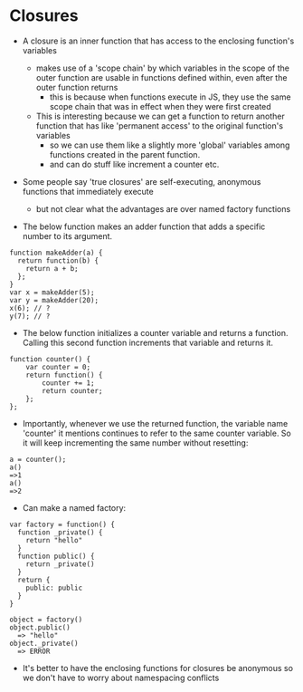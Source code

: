 # Closures

* A closure is an inner function that has access to the enclosing function's variables
  - makes use of a 'scope chain' by which variables in the scope of the outer function are usable in functions defined within, even after the outer function returns
    - this is because when functions execute in JS, they use the same scope chain that was in effect when they were first created
  - This is interesting because we can get a function to return another function that has like 'permanent access' to the original function's variables
    - so we can use them like a slightly more 'global' variables among functions created in the parent function.
    - and can do stuff like increment a counter etc.
* Some people say 'true closures' are self-executing, anonymous functions that immediately execute
  - but not clear what the advantages are over named factory functions

* The below function makes an adder function that adds a specific number to its argument.

```
function makeAdder(a) {
  return function(b) {
    return a + b;
  };
}
var x = makeAdder(5);
var y = makeAdder(20);
x(6); // ?
y(7); // ?
```


* The below function initializes a counter variable and returns a function. Calling this second function increments that variable and returns it.

```
function counter() {
    var counter = 0;
    return function() {
        counter += 1;
        return counter;
    };
};
```

* Importantly, whenever we use the returned function, the variable name 'counter' it mentions continues to refer to the same counter variable. So it will keep incrementing the same number without resetting:

```
a = counter();
a()
=>1
a()
=>2
```

* Can make a named factory:

```
var factory = function() {
  function _private() {
    return "hello"
  }
  function public() {
    return _private()
  }
  return {
    public: public
  }
}

object = factory()
object.public()
  => "hello"
object._private()
  => ERROR
```
* It's better to have the enclosing functions for closures be anonymous so we don't have to worry about namespacing conflicts
